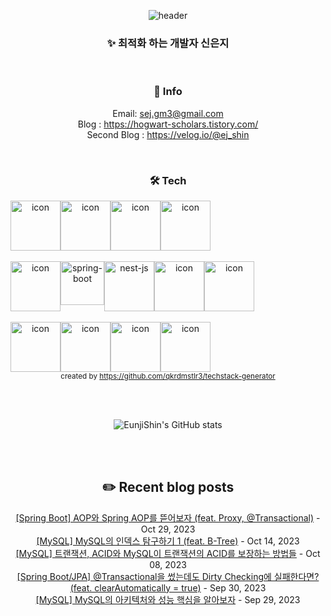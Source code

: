 <div align="center">

![header](https://capsule-render.vercel.app/api?type=waving&color=0:e0c3fc,100:a6c1ee&height=300&section=header&text=Woody's%20github&fontSize=90&fontColor=FFFFFF)
### ✨ 최적화 하는 개발자 신은지

</br>

 ### 🌱 Info 
Email: sej.gm3@gmail.com </br>
Blog : https://hogwart-scholars.tistory.com/ </br>
Second Blog : https://velog.io/@ej_shin 

</br>

### 🛠 Tech 
<p align="center">
<div style="display: flex; align-items: flex-start;">
<img src="https://techstack-generator.vercel.app/java-icon.svg" alt="icon" width="80" height="80" />
<img src="https://techstack-generator.vercel.app/js-icon.svg" alt="icon" width="80" height="80" />
<img src="https://techstack-generator.vercel.app/ts-icon.svg" alt="icon" width="80" height="80" />
<img src="https://techstack-generator.vercel.app/python-icon.svg" alt="icon" width="80" height="80" />
</div> </br>
<div style="display: flex; align-items: flex-start;">
<img src="https://techstack-generator.vercel.app/restapi-icon.svg" alt="icon" width="80" height="80" />
<img src="https://user-images.githubusercontent.com/38103085/181780616-1a299b1f-990a-468b-b708-dec753ba7851.png" alt="spring-boot" wide="70" height="70">
<img src="https://user-images.githubusercontent.com/38103085/201467463-63243cca-c2b4-4fef-8370-1e9327c50c84.svg" alt= "nest-js" wide="80" height="80">
<img src="https://techstack-generator.vercel.app/django-icon.svg" alt="icon" width="80" height="80" />
<img src="https://techstack-generator.vercel.app/graphql-icon.svg" alt="icon" width="80" height="80" />
</div> </br>
<div style="display: flex; align-items: flex-start;">
<img src="https://techstack-generator.vercel.app/mysql-icon.svg" alt="icon" width="80" height="80" />
<img src="https://techstack-generator.vercel.app/aws-icon.svg" alt="icon" width="80" height="80" />
<img src="https://techstack-generator.vercel.app/docker-icon.svg" alt="icon" width="80" height="80" />
<img src="https://techstack-generator.vercel.app/github-icon.svg" alt="icon" width="80" height="80" />
</div>
<sub>created by <a href="https://github.com/qkrdmstlr3/techstack-generator" target="_blank">https://github.com/qkrdmstlr3/techstack-generator</a>
</sub>  
</p>

</br></br>

![EunjiShin's GitHub stats](https://github-readme-stats.vercel.app/api?username=EunjiShin&show_icons=true&theme=buefy)

</br></br>

## ✏️ Recent blog posts

[[Spring Boot] AOP와 Spring AOP를 뜯어보자 (feat. Proxy, @Transactional)](https://hogwart-scholars.tistory.com/entry/Spring-Boot-AOP%EC%99%80-Spring-AOP%EB%A5%BC-%EB%9C%AF%EC%96%B4%EB%B3%B4%EC%9E%90-feat-Proxy) - Oct 29, 2023<br>
[[MySQL] MySQL의 인덱스 탐구하기 1 (feat. B-Tree)](https://hogwart-scholars.tistory.com/entry/MySQL-MySQL%EC%9D%98-%EC%9D%B8%EB%8D%B1%EC%8A%A4-%ED%83%90%EA%B5%AC%ED%95%98%EA%B8%B0-1-feat-B-Tree) - Oct 14, 2023<br>
[[MySQL] 트랜잭션, ACID와 MySQL이 트랜잭션의 ACID를 보장하는 방법들](https://hogwart-scholars.tistory.com/entry/MySQL-%ED%8A%B8%EB%9E%9C%EC%9E%AD%EC%85%98-ACID%EC%99%80-MySQL%EC%9D%B4-%ED%8A%B8%EB%9E%9C%EC%9E%AD%EC%85%98%EC%9D%98-ACID%EB%A5%BC-%EB%B3%B4%EC%9E%A5%ED%95%98%EB%8A%94-%EB%B0%A9%EB%B2%95%EB%93%A4) - Oct 08, 2023<br>
[[Spring Boot/JPA] @Transactional을 썼는데도 Dirty Checking에 실패한다면? (feat. clearAutomatically = true)](https://hogwart-scholars.tistory.com/entry/Spring-BootJPA-Transactional%EC%9D%84-%EC%8D%BC%EB%8A%94%EB%8D%B0%EB%8F%84-Dirty-Checking%EC%97%90-%EC%8B%A4%ED%8C%A8%ED%95%9C%EB%8B%A4%EB%A9%B4-feat-clearAutomatically-true) - Sep 30, 2023<br>
[[MySQL] MySQL의 아키텍처와 성능 핵심을 알아보자](https://hogwart-scholars.tistory.com/entry/MySQL-MySQL%EC%9D%98-%EC%95%84%ED%82%A4%ED%85%8D%EC%B2%98%EC%99%80-%EC%84%B1%EB%8A%A5-%ED%95%B5%EC%8B%AC%EC%9D%84-%EC%95%8C%EC%95%84%EB%B3%B4%EC%9E%90) - Sep 29, 2023<br>
